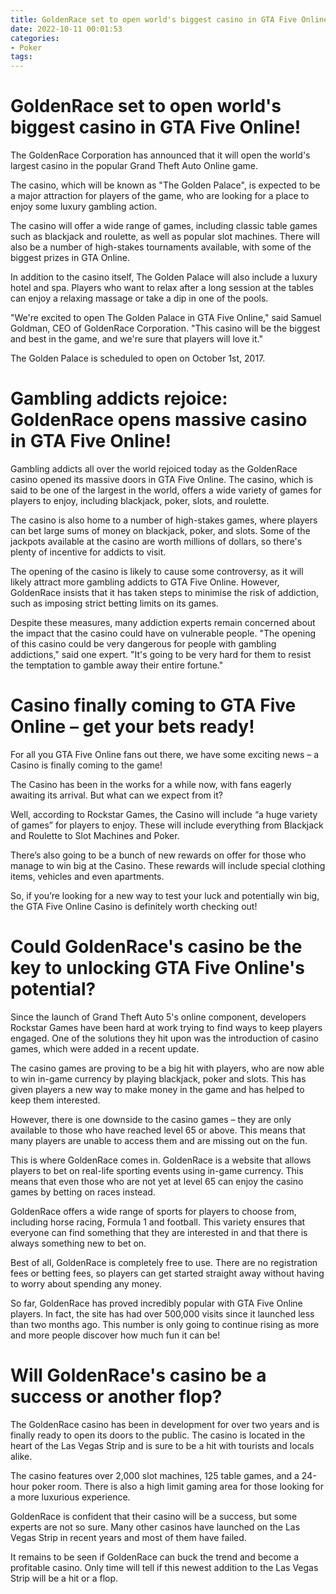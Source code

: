 ```yaml
---
title: GoldenRace set to open world's biggest casino in GTA Five Online!
date: 2022-10-11 00:01:53
categories:
- Poker
tags:
---
```



#  GoldenRace set to open world's biggest casino in GTA Five Online!

The GoldenRace Corporation has announced that it will open the world's largest casino in the popular Grand Theft Auto Online game.

The casino, which will be known as "The Golden Palace", is expected to be a major attraction for players of the game, who are looking for a place to enjoy some luxury gambling action.

The casino will offer a wide range of games, including classic table games such as blackjack and roulette, as well as popular slot machines. There will also be a number of high-stakes tournaments available, with some of the biggest prizes in GTA Online.

In addition to the casino itself, The Golden Palace will also include a luxury hotel and spa. Players who want to relax after a long session at the tables can enjoy a relaxing massage or take a dip in one of the pools.

"We're excited to open The Golden Palace in GTA Five Online," said Samuel Goldman, CEO of GoldenRace Corporation. "This casino will be the biggest and best in the game, and we're sure that players will love it."

The Golden Palace is scheduled to open on October 1st, 2017.

#  Gambling addicts rejoice: GoldenRace opens massive casino in GTA Five Online!

Gambling addicts all over the world rejoiced today as the GoldenRace casino opened its massive doors in GTA Five Online. The casino, which is said to be one of the largest in the world, offers a wide variety of games for players to enjoy, including blackjack, poker, slots, and roulette.

The casino is also home to a number of high-stakes games, where players can bet large sums of money on blackjack, poker, and slots. Some of the jackpots available at the casino are worth millions of dollars, so there's plenty of incentive for addicts to visit.

The opening of the casino is likely to cause some controversy, as it will likely attract more gambling addicts to GTA Five Online. However, GoldenRace insists that it has taken steps to minimise the risk of addiction, such as imposing strict betting limits on its games.

Despite these measures, many addiction experts remain concerned about the impact that the casino could have on vulnerable people. "The opening of this casino could be very dangerous for people with gambling addictions," said one expert. "It's going to be very hard for them to resist the temptation to gamble away their entire fortune."

#  Casino finally coming to GTA Five Online – get your bets ready!

For all you GTA Five Online fans out there, we have some exciting news – a Casino is finally coming to the game!

The Casino has been in the works for a while now, with fans eagerly awaiting its arrival. But what can we expect from it?

Well, according to Rockstar Games, the Casino will include “a huge variety of games” for players to enjoy. These will include everything from Blackjack and Roulette to Slot Machines and Poker.

There’s also going to be a bunch of new rewards on offer for those who manage to win big at the Casino. These rewards will include special clothing items, vehicles and even apartments.

So, if you’re looking for a new way to test your luck and potentially win big, the GTA Five Online Casino is definitely worth checking out!

#  Could GoldenRace's casino be the key to unlocking GTA Five Online's potential?

Since the launch of Grand Theft Auto 5's online component, developers Rockstar Games have been hard at work trying to find ways to keep players engaged. One of the solutions they hit upon was the introduction of casino games, which were added in a recent update.

The casino games are proving to be a big hit with players, who are now able to win in-game currency by playing blackjack, poker and slots. This has given players a new way to make money in the game and has helped to keep them interested.

However, there is one downside to the casino games – they are only available to those who have reached level 65 or above. This means that many players are unable to access them and are missing out on the fun.

This is where GoldenRace comes in. GoldenRace is a website that allows players to bet on real-life sporting events using in-game currency. This means that even those who are not yet at level 65 can enjoy the casino games by betting on races instead.

GoldenRace offers a wide range of sports for players to choose from, including horse racing, Formula 1 and football. This variety ensures that everyone can find something that they are interested in and that there is always something new to bet on.

Best of all, GoldenRace is completely free to use. There are no registration fees or betting fees, so players can get started straight away without having to worry about spending any money.

So far, GoldenRace has proved incredibly popular with GTA Five Online players. In fact, the site has had over 500,000 visits since it launched less than two months ago. This number is only going to continue rising as more and more people discover how much fun it can be!

#  Will GoldenRace's casino be a success or another flop?

The GoldenRace casino has been in development for over two years and is finally ready to open its doors to the public. The casino is located in the heart of the Las Vegas Strip and is sure to be a hit with tourists and locals alike.

The casino features over 2,000 slot machines, 125 table games, and a 24-hour poker room. There is also a high limit gaming area for those looking for a more luxurious experience.

GoldenRace is confident that their casino will be a success, but some experts are not so sure. Many other casinos have launched on the Las Vegas Strip in recent years and most of them have failed.

It remains to be seen if GoldenRace can buck the trend and become a profitable casino. Only time will tell if this newest addition to the Las Vegas Strip will be a hit or a flop.